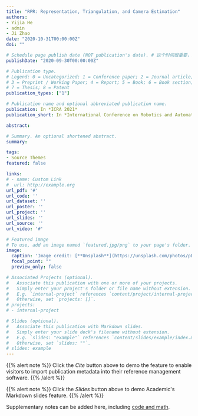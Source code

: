 ```yaml
---
title: "RPR: Representation, Triangulation, and Camera Estimation"
authors:
- Yijia He
- admin
- Ji Zhao
date: "2020-10-31T00:00:00Z"
doi: ""

# Schedule page publish date (NOT publication's date). # 这个时间很重要，必须要写，且不可以迟于上面的时间
publishDate: "2020-09-30T00:00:00Z"

# Publication type.
# Legend: 0 = Uncategorized; 1 = Conference paper; 2 = Journal article;
# 3 = Preprint / Working Paper; 4 = Report; 5 = Book; 6 = Book section;
# 7 = Thesis; 8 = Patent
publication_types: ["1"]

# Publication name and optional abbreviated publication name.
publication: In *ICRA 2021*
publication_short: In *International Conference on Robotics and Automation (ICRA) (Submitted)*

abstract: 

# Summary. An optional shortened abstract.
summary: 

tags:
- Source Themes
featured: false

links:
# - name: Custom Link
#  url: http://example.org
url_pdf: '#'
url_code: ''
url_dataset: ''
url_poster: ''
url_project: ''
url_slides: ''
url_source: ''
url_video: '#'

# Featured image
# To use, add an image named `featured.jpg/png` to your page's folder. 
image:
  caption: 'Image credit: [**Unsplash**](https://unsplash.com/photos/pLCdAaMFLTE)'
  focal_point: ""
  preview_only: false

# Associated Projects (optional).
#   Associate this publication with one or more of your projects.
#   Simply enter your project's folder or file name without extension.
#   E.g. `internal-project` references `content/project/internal-project/index.md`.
#   Otherwise, set `projects: []`.
# projects:
# - internal-project

# Slides (optional).
#   Associate this publication with Markdown slides.
#   Simply enter your slide deck's filename without extension.
#   E.g. `slides: "example"` references `content/slides/example/index.md`.
#   Otherwise, set `slides: ""`.
# slides: example
---
```


{{% alert note %}}
Click the *Cite* button above to demo the feature to enable visitors to import publication metadata into their reference management software.
{{% /alert %}}

{{% alert note %}}
Click the *Slides* button above to demo Academic's Markdown slides feature.
{{% /alert %}}

Supplementary notes can be added here, including [code and math](https://sourcethemes.com/academic/docs/writing-markdown-latex/).

